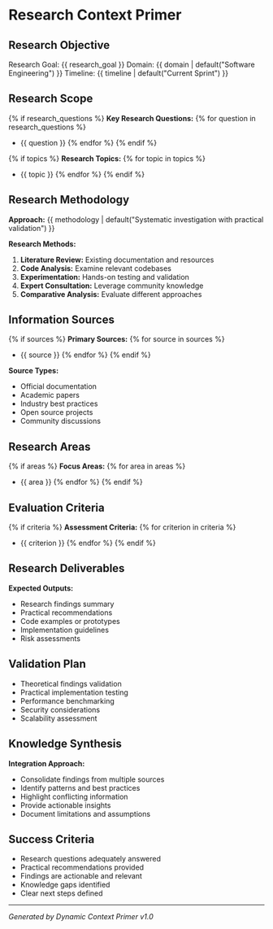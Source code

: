 # Research Context Primer

## Research Objective
Research Goal: {{ research_goal }}
Domain: {{ domain | default("Software Engineering") }}
Timeline: {{ timeline | default("Current Sprint") }}

## Research Scope
{% if research_questions %}
**Key Research Questions:**
{% for question in research_questions %}
- {{ question }}
{% endfor %}
{% endif %}

{% if topics %}
**Research Topics:**
{% for topic in topics %}
- {{ topic }}
{% endfor %}
{% endif %}

## Research Methodology
**Approach:** {{ methodology | default("Systematic investigation with practical validation") }}

**Research Methods:**
1. **Literature Review:** Existing documentation and resources
2. **Code Analysis:** Examine relevant codebases
3. **Experimentation:** Hands-on testing and validation
4. **Expert Consultation:** Leverage community knowledge
5. **Comparative Analysis:** Evaluate different approaches

## Information Sources
{% if sources %}
**Primary Sources:**
{% for source in sources %}
- {{ source }}
{% endfor %}
{% endif %}

**Source Types:**
- Official documentation
- Academic papers
- Industry best practices
- Open source projects
- Community discussions

## Research Areas
{% if areas %}
**Focus Areas:**
{% for area in areas %}
- {{ area }}
{% endfor %}
{% endif %}

## Evaluation Criteria
{% if criteria %}
**Assessment Criteria:**
{% for criterion in criteria %}
- {{ criterion }}
{% endfor %}
{% endif %}

## Research Deliverables
**Expected Outputs:**
- Research findings summary
- Practical recommendations
- Code examples or prototypes
- Implementation guidelines
- Risk assessments

## Validation Plan
- Theoretical findings validation
- Practical implementation testing
- Performance benchmarking
- Security considerations
- Scalability assessment

## Knowledge Synthesis
**Integration Approach:**
- Consolidate findings from multiple sources
- Identify patterns and best practices
- Highlight conflicting information
- Provide actionable insights
- Document limitations and assumptions

## Success Criteria
- Research questions adequately answered
- Practical recommendations provided
- Findings are actionable and relevant
- Knowledge gaps identified
- Clear next steps defined

---
*Generated by Dynamic Context Primer v1.0*